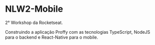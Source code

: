 # NLW2-Mobile
2° Workshop da Rocketseat.

Construindo a aplicação Proffy com as tecnologias TypeScript, NodeJS para o backend e React-Native para o mobile.
